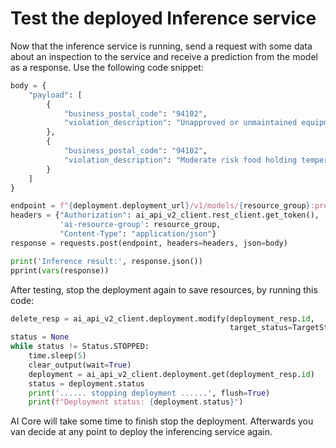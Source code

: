 # Test the deployed Inference service

Now that the inference service is running, send a request with some data about an
inspection to the service and receive a prediction from the model as a response. Use
the following code snippet:

```python
body = {
    "payload": [
        {
            "business_postal_code": "94102",
            "violation_description": "Unapproved or unmaintained equipment or utensils. Moderate risk food holding temperature. Noncompliance with HAACP plan or variance. Inadequate food safety knowledge or lack of certified food safety manager."
        },
        {
            "business_postal_code": "94102",
            "violation_description": "Moderate risk food holding temperature. Noncompliance with HAACP plan or variance. Inadequate food safety knowledge or lack of certified food safety manager."
        }
    ]
}

endpoint = f"{deployment.deployment_url}/v1/models/{resource_group}:predict"
headers = {"Authorization": ai_api_v2_client.rest_client.get_token(),
           'ai-resource-group': resource_group,
           "Content-Type": "application/json"}
response = requests.post(endpoint, headers=headers, json=body)

print('Inference result:', response.json())
pprint(vars(response))
```

After testing, stop the deployment again to save resources, by
running this code:

```python
delete_resp = ai_api_v2_client.deployment.modify(deployment_resp.id,
                                                 target_status=TargetStatus.STOPPED)
status = None
while status != Status.STOPPED:
    time.sleep(5)
    clear_output(wait=True)
    deployment = ai_api_v2_client.deployment.get(deployment_resp.id)
    status = deployment.status
    print('...... stopping deployment ......', flush=True)
    print(f"Deployment status: {deployment.status}")
```

AI Core will take some time to finish stop the deployment. Afterwards you van decide at any
point to deploy the inferencing service again.
